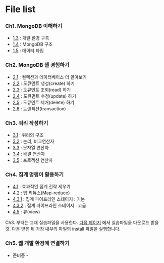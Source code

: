 # File list

### Ch1. MongoDB 이해하기
* [1.3](https://github.com/TaekGeunLee/study_MongoDB/tree/master/B1/1) : 개발 환경 구축
* [1.4](https://github.com/TaekGeunLee/study_MongoDB/tree/master/B1/2) : MongoDB 구조
* [1.5](https://github.com/TaekGeunLee/study_MongoDB/tree/master/B1/3) : 데이터 타입

### Ch2. MongoDB 셸 경험하기
* [2.1](https://github.com/TaekGeunLee/study_MongoDB/tree/master/B1/4) : 컬렉션과 데이터베이스 더 알아보기
* [2.2](https://github.com/TaekGeunLee/study_MongoDB/tree/master/B1/5) : 도큐먼트 생성(create) 하기
* [2.3](https://github.com/TaekGeunLee/study_MongoDB/tree/master/B1/6) : 도큐먼트 조회(read) 하기
* [2.4](https://github.com/TaekGeunLee/study_MongoDB/tree/master/B1/7) : 도큐먼트 수정(update) 하기
* [2.5](https://github.com/TaekGeunLee/study_MongoDB/tree/master/B1/8) : 도큐먼트 제거(delete) 하기
* [2.6](https://github.com/TaekGeunLee/study_MongoDB/tree/master/B1/11) : 트랜잭션(transaction)

### Ch3. 쿼리 작성하기
* [3.1](https://github.com/TaekGeunLee/study_MongoDB/tree/master/B1/9) : 쿼리의 구조
* [3.2](https://github.com/TaekGeunLee/study_MongoDB/tree/master/B1/10) : 논리, 비교연산자
* [3.3](https://github.com/TaekGeunLee/study_MongoDB/tree/master/B1/12) : 문자열 연산자
* [3.4](https://github.com/TaekGeunLee/study_MongoDB/tree/master/B1/13) : 배열 연산자
* [3.5](https://github.com/TaekGeunLee/study_MongoDB/tree/master/B1/14) : 프로젝션 연산자

### Ch4. 집계 명령어 활용하기
* [4.1](https://github.com/TaekGeunLee/study_MongoDB/tree/master/B1/15) : 효과적인 집계 전략 세우기
* [4.2](https://github.com/TaekGeunLee/study_MongoDB/tree/master/B1/16) : 맵 리듀스(Map-reduce)
* [4.3.1](https://github.com/TaekGeunLee/study_MongoDB/tree/master/B1/17) : 집계 파이프라인 스테이지 : 기본
* [4.3.2](https://github.com/TaekGeunLee/study_MongoDB/tree/master/B1/18) : 집계 파이프라인 스테이지 : 고급
* [4.5](https://github.com/TaekGeunLee/study_MongoDB/tree/master/B1/19) : 뷰(view)

Ch3. 부터는 교재 실습파일을 사용한다.
[다음 페이지](https://github.com/Karoid/MongoDB_tutorials) 에서 실습파일을 다운로드 받을 것.
다운 받은 뒤 가장 내부의 파일의 install 파일을 실행합니다.

### Ch5. 웹 개발 환경에 연결하기
- 준비중 - 




